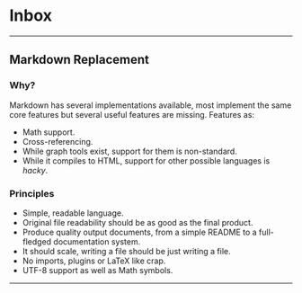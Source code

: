 # Inbox

---

## Markdown Replacement

### Why?

Markdown has several implementations available,
most implement the same core features but several useful features are missing.
Features as:

- Math support.
- Cross-referencing.
- While graph tools exist, support for them is non-standard.
- While it compiles to HTML, support for other possible languages is *hacky*.

### Principles

- Simple, readable language.
- Original file readability should be as good as the final product.
- Produce quality output documents, from a simple README to a full-fledged documentation system.
- It should scale, writing a file should be just writing a file.
- No imports, plugins or LaTeX like crap.
- UTF-8 support as well as Math symbols.

---
